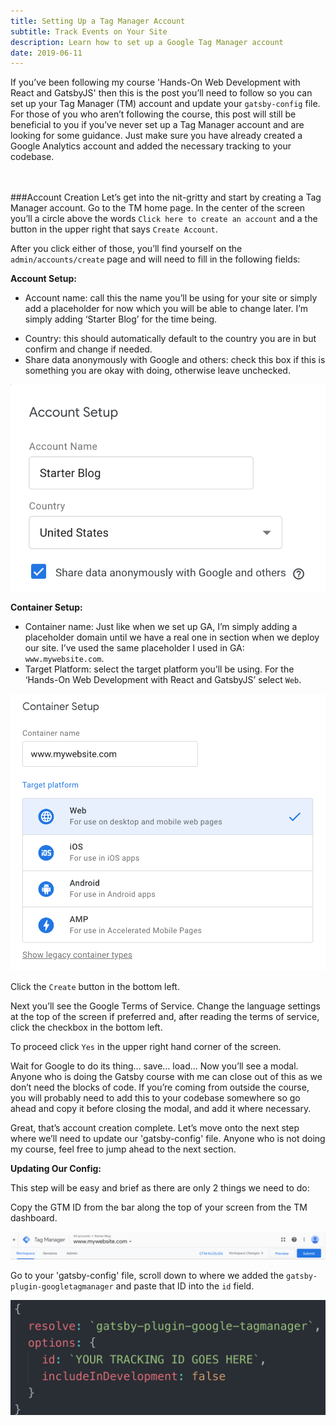 ```yaml
---
title: Setting Up a Tag Manager Account
subtitle: Track Events on Your Site
description: Learn how to set up a Google Tag Manager account
date: 2019-06-11
---
```


If you’ve been following my course 'Hands-On Web Development with React and GatsbyJS' then this is the post you’ll need to follow so you can set up your Tag Manager (TM) account and update your `gatsby-config` file. For those of you who aren’t following the course, this post will still be beneficial to you if you’ve never set up a Tag Manager account and are looking for some guidance. Just make sure you have already created a Google Analytics account and added the necessary tracking to your codebase.

<br/><br/>
###Account Creation
Let’s get into the nit-gritty and start by creating a Tag Manager account. Go to the TM home page. In the center of the screen you’ll a circle above the words `Click here to create an account` and a the button in the upper right that says `Create Account`.

After you click either of those, you’ll find yourself on the `admin/accounts/create` page and will need to fill in the following fields:

**Account Setup:**
* Account name: call this the name you’ll be using for your site or simply add a placeholder for now which you will be able to change later. I’m simply adding ‘Starter Blog’ for the time being.
- Country: this should automatically default to the country you are in but confirm and change if needed.
- Share data anonymously with Google and others: check this box if this is something you are okay with doing, otherwise leave unchecked.

![Account Setup](./account-setup.png)

**Container Setup:**
- Container name: Just like when we set up GA, I’m simply adding a placeholder domain until we have a real one in section when we deploy our site. I’ve used the same placeholder I used in GA: `www.mywebsite.com`.
- Target Platform: select the target platform you’ll be using. For the ‘Hands-On Web Development with React and GatsbyJS’ select `Web`.

![Container SetUp](./container-setup.png)

Click the `Create` button in the bottom left.

Next you’ll see the Google Terms of Service. Change the language settings at the top of the screen if preferred and, after reading the terms of service, click the checkbox in the bottom left.

To proceed click `Yes` in the upper right hand corner of the screen.

Wait for Google to do its thing… save… load… Now you’ll see a modal. Anyone who is doing the Gatsby course with me can close out of this as we don’t need the blocks of code. If you’re coming from outside the course, you will probably need to add this to your codebase somewhere so go ahead and copy it before closing the modal, and add it where necessary.

Great, that’s account creation complete. Let’s move onto the next step where we’ll need to update our 'gatsby-config' file. Anyone who is not doing my course, feel free to jump ahead to the next section.

**Updating Our Config:**

This step will be easy and brief as there are only 2 things we need to do:

Copy the GTM ID from the bar along the top of your screen from the TM dashboard.

![Tag Manager ID](./tm-id.png)

Go to your 'gatsby-config' file, scroll down to where we added the `gatsby-plugin-googletagmanager` and paste that ID into the `id` field.

![Update Config](./update-config.png)
